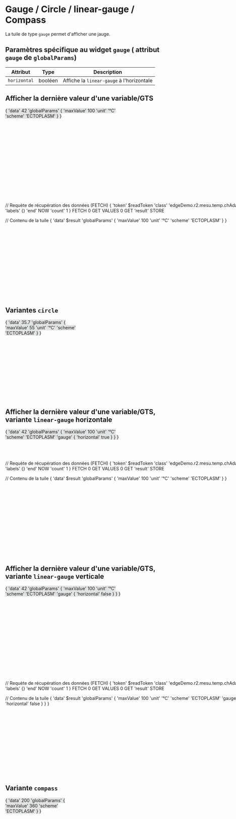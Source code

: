 # Gauge / Circle / linear-gauge / Compass

La tuile de type ```gauge``` permet d'afficher une jauge.

## Paramètres spécifique au widget ```gauge``` ( attribut ```gauge``` de ```globalParams```)

| Attribut         | Type    | Description                        |
|------------------|---------|------------------------------------|
| ```horizontal``` | booléen | Affiche la ```linear-gauge``` à l'horizontale  |

## Afficher la dernière valeur d'une variable/GTS

<div style="width: 400px; height:300px;">
<discovery-tile url="https://sandbox.senx.io/api/v0/exec" type="gauge">
{ 'data' 42 'globalParams' { 'maxValue' 100 'unit' '°C' 'scheme' 'ECTOPLASM' } }
</discovery-tile>
</div>
<div style="min-height: 300px; width: 800px;">
<warp-view-editor url="https://warp.senx.io/api/v0/exec" width-px=800 theme="dark" id="editor horizontal-layout="false" show-result="false" show-execute="false" > 
// Requète de récupération des données (FETCH)
{ 
    'token' $readToken 
    'class' 'edgeDemo.r2.mesu.temp.chAdam'
    'labels' {} 
    'end' NOW 
    'count' 1 
} FETCH  0 GET VALUES 0 GET 'result' STORE 

// Contenu de la tuile
{ 
    'data' $result 
    'globalParams' {
        'maxValue' 100
        'unit' '°C'
        'scheme' 'ECTOPLASM'
    }
}
</warp-view-editor>
</div>

## Variantes ```circle```

<div style="width: 250px; height:250px;">
<discovery-tile url="https://sandbox.senx.io/api/v0/exec" type="circle">
{ 'data' 35.7 'globalParams' { 'maxValue' 55 'unit' '°C' 'scheme' 'ECTOPLASM' } }
</discovery-tile>
</div>

## Afficher la dernière valeur d'une variable/GTS, variante ```linear-gauge``` horizontale

<div style="width: 400px; height:100px;">
<discovery-tile url="https://sandbox.senx.io/api/v0/exec" type="linear-gauge">
{ 'data' 42 'globalParams' { 'maxValue' 100 'unit' '°C' 'scheme' 'ECTOPLASM' 'gauge' { 'horizontal' true } } }
</discovery-tile>
</div>
<div style="min-height: 300px; width: 800px;">
<warp-view-editor url="https://warp.senx.io/api/v0/exec" width-px=800 theme="dark" id="editor horizontal-layout="false" show-result="false" show-execute="false" > 
// Requète de récupération des données (FETCH)
{ 
    'token' $readToken 
    'class' 'edgeDemo.r2.mesu.temp.chAdam'
    'labels' {} 
    'end' NOW 
    'count' 1 
} FETCH  0 GET VALUES 0 GET 'result' STORE 

// Contenu de la tuile
{ 
    'data' $result 
    'globalParams' {
        'maxValue' 100
        'unit' '°C'
        'scheme' 'ECTOPLASM'
    }
}
</warp-view-editor>
</div>

## Afficher la dernière valeur d'une variable/GTS, variante ```linear-gauge``` verticale

<div style="width: 400px; height:300px;">
<discovery-tile url="https://sandbox.senx.io/api/v0/exec" type="linear-gauge">
{ 'data' 42 'globalParams' { 'maxValue' 100 'unit' '°C' 'scheme' 'ECTOPLASM' 'gauge' { 'horizontal' false } } }
</discovery-tile>
</div>
<div style="min-height: 300px; width: 800px;">
<warp-view-editor url="https://warp.senx.io/api/v0/exec" width-px=800 theme="dark" id="editor horizontal-layout="false" show-result="false" show-execute="false" > 
// Requète de récupération des données (FETCH)
{ 
    'token' $readToken 
    'class' 'edgeDemo.r2.mesu.temp.chAdam'
    'labels' {} 
    'end' NOW 
    'count' 1 
} FETCH  0 GET VALUES 0 GET 'result' STORE 

// Contenu de la tuile
{ 
    'data' $result 
    'globalParams' {
        'maxValue' 100 
        'unit' '°C' 
        'scheme' 'ECTOPLASM' 
        'gauge' { 'horizontal' false }
    }
}
</warp-view-editor>
</div>

## Variante ```compass```

<div style="width: 250px; height:250px;">
<discovery-tile url="https://sandbox.senx.io/api/v0/exec" type="compass">
{ 'data' 200 'globalParams' { 'maxValue' 360 'scheme' 'ECTOPLASM' } }
</discovery-tile>
</div>

<style>
    discovery-tile {
        border: black;
        border-width:  1px;
        background-color: #3A3C4622;
        border-radius: 50px;
    }
</style>